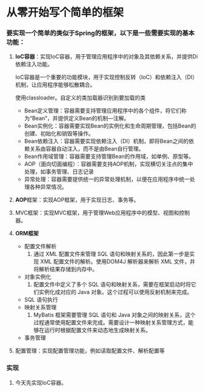 # 从零开始写个简单的框架 

[^作者]: 黄泰淇

### 要实现一个简单的类似于Spring的框架，以下是一些需要实现的基本功能：

1. **IoC容器**：实现IoC容器，用于管理应用程序中的对象及其依赖关系，并提供Di依赖注入功能。

   IoC容器是一个重要的功能模块，用于实现控制反转（IoC）和依赖注入（DI）机制，让应用程序能够松散耦合。

   使用classloader。自定义的类加载器识别到要加载的类

   - Bean定义管理：容器需要支持管理应用程序中的各个组件，将它们称为“Bean”，并提供定义Bean的机制—注解。
   - Bean实例化：容器需要实现Bean的实例化和生命周期管理，包括Bean的创建、初始化和销毁等操作。
   - Bean依赖注入：容器需要实现依赖注入（DI）机制，即将Bean之间的依赖关系由容器自动注入，而不是由Bean自行管理。
   - Bean作用域管理：容器需要支持管理Bean的作用域，如单例、原型等。
   - AOP（面向切面编程）：容器需要支持AOP机制，实现横切关注点的集中处理，如事务管理、日志记录
   - 异常处理：容器需要提供统一的异常处理机制，以便在应用程序中统一处理各种异常情况。

2. **AOP**框架：实现AOP框架，用于实现日志、事务等。

3. MVC框架：实现MVC框架，用于管理Web应用程序中的模型、视图和控制器。

4. **ORM框架**

   - 配置文件解析 
     1. 通过 XML 配置文件来管理 SQL 语句和映射关系的，因此第一步是实现 XML 配置文件的解析。使用DOM4J 解析器来解析 XML 文件，并将解析结果存储到内存中。
   - 对象实例化
     1. 配置文件中定义了多个 SQL 语句和映射关系，需要在框架启动时将它们实例化成对应的 Java 对象。这个过程可以使用反射机制来完成。
   - SQL 语句执行
   - 映射关系管理
     1. MyBatis 框架需要管理 SQL 语句和 Java 对象之间的映射关系，这个过程通常使用配置文件来完成。需要设计一种映射关系管理方式，能够在运行时根据配置文件来动态地生成映射关系。
   - 事务管理

5. 配置管理：实现配置管理功能，例如读取配置文件、解析配置等

### 实现

1. 今天先实现IoC容器。
   